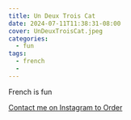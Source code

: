 ```yaml
---
title: Un Deux Trois Cat
date: 2024-07-11T11:38:31-08:00
cover: UnDeuxTroisCat.jpeg
categories:
  - fun
tags:
  - french
  - 
---
```


French is fun

<!--more-->


[Contact me on Instagram to Order](https://www.instagram.com/p/DDNiu58SiYh/?utm_source=ig_web_copy_link&igsh=MzRlODBiNWFlZA==)
